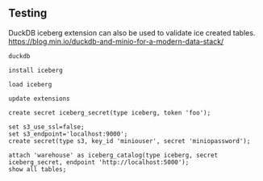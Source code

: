 ## Testing ###
DuckDB iceberg extension can also be used to validate ice created tables.
https://blog.min.io/duckdb-and-minio-for-a-modern-data-stack/

`duckdb`

`install iceberg`

`load iceberg`

`update extensions`

`create secret iceberg_secret(type iceberg, token 'foo');`


```
set s3_use_ssl=false;
set s3_endpoint='localhost:9000';
create secret(type s3, key_id 'miniouser', secret 'miniopassword');

attach 'warehouse' as iceberg_catalog(type iceberg, secret iceberg_secret, endpoint 'http://localhost:5000');
show all tables;
```
